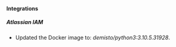 #### Integrations
##### Atlassian IAM
- Updated the Docker image to: *demisto/python3:3.10.5.31928*.
